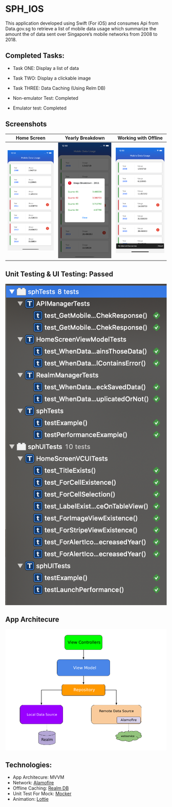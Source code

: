 # SPH_IOS

This application developed using Swift (For iOS) and consumes Api from Data.gov.sg to retrieve a list of mobile data usage which summarize the amount the of data sent over Singapore’s mobile networks from 2008 to 2018.

## Completed Tasks:
 - Task ONE: Display a list of data
 - Task TWO: Display a clickable image
 - Task THREE: Data Caching (Using Relm DB)

- Non-emulator Test: Completed
- Emulator test: Completed


## Screenshots
Home Screen                |  Yearly Breakdown         | Working with Offline                
:-------------------------:|:-------------------------:|:-------------------------:
![](screenshots/home_screen.png)  |  ![](screenshots/yearly_breakdown.png) |  ![](screenshots/offline.png)


## Unit Testing & UI Testing: Passed
![](screenshots/test_coverage.png)


## App Architecure
![](screenshots/mvvm.png)


## Technologies:
- App Architecure: MVVM
- Network: [Alamofire](https://github.com/Alamofire/Alamofire)
- Offline Caching: [Realm DB](https://realm.io/)
- Unit Test For Mock: [Mocker](https://github.com/WeTransfer/Mocker)
- Animation: [Lottie](https://airbnb.design/lottie/)
